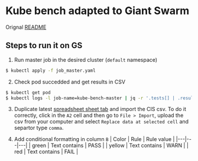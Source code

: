 # Kube bench adapted to Giant Swarm

Orignal [README](https://github.com/aquasecurity/kube-bench/blob/master/README.md)

## Steps to run it on GS

1. Run master job in the desired cluster (`default` namespace)

```bash
$ kubectl apply -f job_master.yaml
```

2. Check pod succedded and get results in CSV
```bash
$ kubectl get pod
$ kubectl logs -l job-name=kube-bench-master | jq -r '.tests[] | .results[] + {type: .desc} | [.type, .test_number, .status, .test_desc, .test_info[] | tostring ] | @csv' > ~/tmp/CIS.csv
```

3. Duplicate latest [spreadsheet sheet tab](https://docs.google.com/spreadsheets/d/1EfWeMMjOSH-zIdPAGjZBu8cHnt-_GNtXLngpRwtUG3M/edit) and import the CIS csv. To do it correctly, click in the `A2` cell and then go to `File > Import`, upload the csv from your computer and select `Replace data at selected cell` and separtor type `comma`.

4. Add conditional formatting in column `B`
| Color  | Rule  | Rule value  |
|---|---|---|
| green  | Text contains  |  PASS |
| yellow  | Text contains  |  WARN |
| red  | Text contains  |  FAIL |